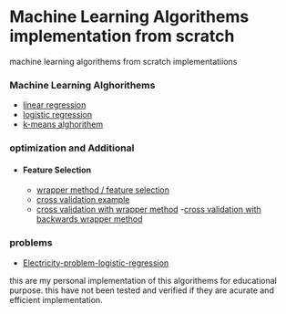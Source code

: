 # Machine Learning Algorithems implementation from scratch
machine learning algorithems from scratch implementatiions



### Machine Learning Alghorithems

  - [linear regression](https://github.com/IsraelAbebe/ml-algorithems-from-scratch/tree/master/algorithms/linear_regression)
  - [logistic regression](https://github.com/IsraelAbebe/ml-algorithems-from-scratch/tree/master/algorithms/logistic_regression)
  - [k-means alghorithem](https://github.com/IsraelAbebe/ml-algorithems-from-scratch/tree/master/algorithms/Kmeans)
 
### optimization and Additional

- #### Feature Selection
    
  - [wrapper method / feature selection](https://github.com/IsraelAbebe/ml-algorithems-from-scratch/tree/master/algorithms/wrapper_methods)
  - [cross validation example](https://github.com/IsraelAbebe/ml-algorithems-from-scratch/blob/master/algorithms/cross_validation/cross%20validation%20logistic%20regression.ipynb)
  - [cross validation with wrapper method](https://github.com/IsraelAbebe/ml-algorithems-from-scratch/blob/master/algorithms/wrapper_methods/Feature%20selection%20methods%20-%20wrapper%20method-%20with%20cross%20validation.ipynb)
  -[cross validation with backwards wrapper method](https://github.com/IsraelAbebe/ml-algorithems-from-scratch/blob/master/algorithms/wrapper_methods/Feature%20selection%20methods%20-%20wrapper%20method-%20with%20cross%20validation-backwards.ipynb)
  
  

### problems

   - [Electricity-problem-logistic-regression](https://github.com/IsraelAbebe/ml-algorithems-from-scratch/blob/master/dataset_playground/Electricity-problem-logistic-regression.ipynb)
  
this are my personal implementation of this algorithems for educational purpose.
this have not been tested and verified if they are acurate and efficient implementation.
